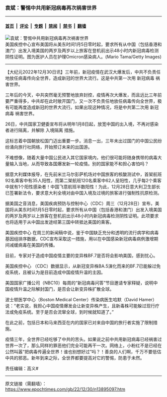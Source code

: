 ### 袁斌：警惕中共用新冠病毒再次祸害世界

---

#### [首页](../../../..?n13895097) &nbsp;|&nbsp; [评论](../../../../../epoch-comment?n13895097) &nbsp;|&nbsp; [专题](../../../../../epoch-special?n13895097) &nbsp;|&nbsp; [禁闻](../../../../../epoch-news?n13895097) &nbsp;|&nbsp; [禁书](../../../../../books?n13895097) &nbsp;|&nbsp; [翻墙](https://github.com/gfw-breaker/nogfw/blob/master/README.md?n13895097)


<div><img alt="袁斌：警惕中共用新冠病毒再次祸害世界" class="attachment-djy_600_400 size-djy_600_400 wp-post-image" src="https://i.epochtimes.com/assets/uploads/2022/03/id13671012-GettyImages-1384409846-600x400.jpg"/>
<div class="caption">
 美国疾控中心宣布美国将从美东时间1月5日零时起，要求所有从中国（包括香港和澳门）出发入境美国的两岁及两岁以上旅客在登机前出示48小时内新冠病毒检测阴性证明。图为医护人员在护理Omicron感染病人。(Mario Tama/Getty Images)
</div></div><hr/><div class="post_content" id="artbody" itemprop="articleBody">
 <!-- article content begin -->
 <p>
  【大纪元2022年12月30日讯】三年前，新冠疫情在武汉大爆发后，中共不负责任地放任病毒传向全世界，造成新冠的世界大流行。这是中共第一次用
  <ok href="https://www.epochtimes.com/gb/tag/%E6%96%B0%E5%86%A0%E7%97%85%E6%AF%92.html">
   新冠病毒
  </ok>
  祸害世界。
 </p>
 <p>
  三年后的今天，中共突然毫无预警地放弃封控，疫情再次大爆发，而且远比三年前要严重得多，中共却在此时敞开国门，又一次不负责任地放任病毒传向全世界，极有可能再度造成新冠的世界大流行。如果出现这种情况，将是中共第二次用
  <ok href="https://www.epochtimes.com/gb/tag/%E6%96%B0%E5%86%A0%E7%97%85%E6%AF%92.html">
   新冠病毒
  </ok>
  祸害世界。
 </p>
 <p>
  26日，中共国家卫健委宣布将从明年1月8日起，放宽中国的出入境，不再对感染者进行隔离，并解除
  <ok href="https://www.epochtimes.com/gb/tag/%E5%85%A5%E5%A2%83%E9%9A%94%E7%A6%BB.html">
   入境隔离
  </ok>
  措施。
 </p>
 <p>
  这标志着中国朝放松国门迈出重要一步。消息一出，三年未出过国门的中国公民纷纷涌向旅行社网络，开始预订未来的出国游。
 </p>
 <p>
  不难想像，随着大量中国公民进入其它国家境内，他们很可能将随身携带的病毒大量输入当地，从而导致各国爆发新一轮疫情。别的国家能不和担心害怕吗？
 </p>
 <p>
  据意大利媒体报导，在先前米兰马尔彭萨机场对中国旅客的核酸测试中，首架航班92名乘客中有35人阳性，而第二架航班120名乘客中62人呈阳性，几乎每2个乘客中就有1个阳性感染者！中国飞意航班半数阳性！为此，12月28日意大利卫生部长已签署新法令，要求意大利全境对由中国入境及过境的旅客进行强制性抗原检测。
 </p>
 <p>
  据美国之音消息，美国疾病预防与控制中心（CDC）周三（12月28日）宣布，美国将从美东时间1月5日零时起，要求所有从中国（包括香港和澳门）出发入境美国的两岁及两岁以上旅客在登机前出示48小时内新冠病毒检测阴性证明。此项要求也将适用于从中国出发途经第三国中转抵达美国的乘客。
 </p>
 <p>
  <ok href="https://www.epochtimes.com/gb/tag/%E7%BE%8E%E5%9B%BD%E7%96%BE%E6%8E%A7%E4%B8%AD%E5%BF%83.html">
   美国疾控中心
  </ok>
  在周三的新闻稿中说，鉴于中国缺乏充分和透明的流行病学和病毒基因组排序数据，CDC宣布采取这一措施，用以在中国感染新冠病毒病例激增期间减缓病毒在美国的传播。
 </p>
 <p>
  目前，专家对于造成中国疫情主要的变异株BF.7是否将会影响美国，感到忧心。
 </p>
 <p>
  <ok href="https://www.epochtimes.com/gb/tag/%E7%BE%8E%E5%9B%BD%E7%96%BE%E6%8E%A7%E4%B8%AD%E5%BF%83.html">
   美国疾控中心
  </ok>
  （CDC）数据显示，从新冠变异株BA.5演化而来的BF.7已能躲过免疫系统，且被认为是目前造成中国疫情升温的主因。
 </p>
 <p>
  美国国家广播公司（NBC10）每周的“新冠病毒问答”节目邀请专家释疑，说明中国疫情升温之际解封国门，是否会让新变异株扩散全球。
 </p>
 <p>
  波士顿医学中心（Boston Medical Center）传染病医生哈默（David Hamer）说：“老实说，我担心中国疫情爆发会让新变异株产生，且新毒株可能躲过现行疗法或免疫系统。至于是否会流窜全球，到时候就知道了。”
 </p>
 <p>
  在此之前，包括日本和马来西亚在内的国家已对来自中国的旅行者实施了限制措施。
 </p>
 <p>
  疫情三年，全世界已经吃够了中共的苦头。如果说之前中共用新冠病毒已经祸害过世界一次了，那么同样的罪恶他们完全可能再干一次。网络上，小粉红不是已经在公然叫嚣“把病毒传遍全世界！谁也别想好过”吗？！善良的人们啊，千万不要低估中共的邪恶。新年到来之际，全世界都要提高对它的警惕，防患于未然。
 </p>
 <p>
  责任编辑：高义#
 </p>
 <!-- article content end -->
 <div id="below_article_ad">
 </div>
</div>


---

原文链接（需翻墙）：https://www.epochtimes.com/gb/22/12/30/n13895097.htm